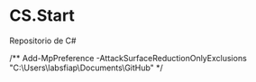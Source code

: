 # CS.Start
Repositorio de C#






/** Add-MpPreference -AttackSurfaceReductionOnlyExclusions "C:\Users\labsfiap\Documents\GitHub" */
